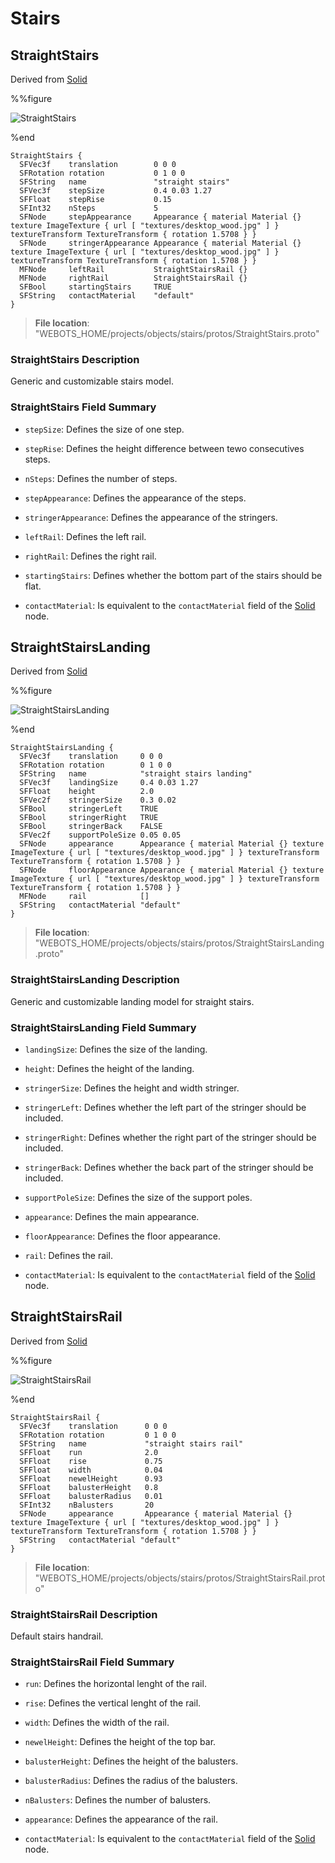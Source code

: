 # Stairs

## StraightStairs

Derived from [Solid](../reference/solid.md)

%%figure

![StraightStairs](images/objects/stairs/StraightStairs/model.png)

%end

```
StraightStairs {
  SFVec3f    translation        0 0 0
  SFRotation rotation           0 1 0 0
  SFString   name               "straight stairs"
  SFVec3f    stepSize           0.4 0.03 1.27                                                                                                                                           
  SFFloat    stepRise           0.15                                                                                                                                                    
  SFInt32    nSteps             5                                                                                                                                                       
  SFNode     stepAppearance     Appearance { material Material {} texture ImageTexture { url [ "textures/desktop_wood.jpg" ] } textureTransform TextureTransform { rotation 1.5708 } }  
  SFNode     stringerAppearance Appearance { material Material {} texture ImageTexture { url [ "textures/desktop_wood.jpg" ] } textureTransform TextureTransform { rotation 1.5708 } }  
  MFNode     leftRail           StraightStairsRail {}                                                                                                                                   
  MFNode     rightRail          StraightStairsRail {}                                                                                                                                   
  SFBool     startingStairs     TRUE                                                                                                                                                    
  SFString   contactMaterial    "default"                                                                                                                                               
}
```

> **File location**: "WEBOTS\_HOME/projects/objects/stairs/protos/StraightStairs.proto"

### StraightStairs Description

Generic and customizable stairs model.

### StraightStairs Field Summary

- `stepSize`: Defines the size of one step.

- `stepRise`: Defines the height difference between tewo consecutives steps.

- `nSteps`: Defines the number of steps.

- `stepAppearance`: Defines the appearance of the steps.

- `stringerAppearance`: Defines the appearance of the stringers.

- `leftRail`: Defines the left rail.

- `rightRail`: Defines the right rail.

- `startingStairs`: Defines whether the bottom part of the stairs should be flat.

- `contactMaterial`: Is equivalent to the `contactMaterial` field of the [Solid](../reference/solid.md) node.

## StraightStairsLanding

Derived from [Solid](../reference/solid.md)

%%figure

![StraightStairsLanding](images/objects/stairs/StraightStairsLanding/model.png)

%end

```
StraightStairsLanding {
  SFVec3f    translation     0 0 0
  SFRotation rotation        0 1 0 0
  SFString   name            "straight stairs landing"
  SFVec3f    landingSize     0.4 0.03 1.27                                                                                                                                           
  SFFloat    height          2.0                                                                                                                                                     
  SFVec2f    stringerSize    0.3 0.02                                                                                                                                                
  SFBool     stringerLeft    TRUE                                                                                                                                                    
  SFBool     stringerRight   TRUE                                                                                                                                                    
  SFBool     stringerBack    FALSE                                                                                                                                                   
  SFVec2f    supportPoleSize 0.05 0.05                                                                                                                                               
  SFNode     appearance      Appearance { material Material {} texture ImageTexture { url [ "textures/desktop_wood.jpg" ] } textureTransform TextureTransform { rotation 1.5708 } }  
  SFNode     floorAppearance Appearance { material Material {} texture ImageTexture { url [ "textures/desktop_wood.jpg" ] } textureTransform TextureTransform { rotation 1.5708 } }  
  MFNode     rail            []                                                                                                                                                      
  SFString   contactMaterial "default"                                                                                                                                               
}
```

> **File location**: "WEBOTS\_HOME/projects/objects/stairs/protos/StraightStairsLanding.proto"

### StraightStairsLanding Description

Generic and customizable landing model for straight stairs.

### StraightStairsLanding Field Summary

- `landingSize`: Defines the size of the landing.

- `height`: Defines the height of the landing.

- `stringerSize`: Defines the height and width stringer.

- `stringerLeft`: Defines whether the left part of the stringer should be included.

- `stringerRight`: Defines whether the right part of the stringer should be included.

- `stringerBack`: Defines whether the back part of the stringer should be included.

- `supportPoleSize`: Defines the size of the support poles.

- `appearance`: Defines the main appearance.

- `floorAppearance`: Defines the floor appearance.

- `rail`: Defines the rail.

- `contactMaterial`: Is equivalent to the `contactMaterial` field of the [Solid](../reference/solid.md) node.

## StraightStairsRail

Derived from [Solid](../reference/solid.md)

%%figure

![StraightStairsRail](images/objects/stairs/StraightStairsRail/model.png)

%end

```
StraightStairsRail {
  SFVec3f    translation      0 0 0
  SFRotation rotation         0 1 0 0
  SFString   name             "straight stairs rail"
  SFFloat    run              2.0                                                                                                                                                     
  SFFloat    rise             0.75                                                                                                                                                    
  SFFloat    width            0.04                                                                                                                                                    
  SFFloat    newelHeight      0.93                                                                                                                                                    
  SFFloat    balusterHeight   0.8                                                                                                                                                     
  SFFloat    balusterRadius   0.01                                                                                                                                                    
  SFInt32    nBalusters       20                                                                                                                                                      
  SFNode     appearance       Appearance { material Material {} texture ImageTexture { url [ "textures/desktop_wood.jpg" ] } textureTransform TextureTransform { rotation 1.5708 } }  
  SFString   contactMaterial "default"                                                                                                                                                
}
```

> **File location**: "WEBOTS\_HOME/projects/objects/stairs/protos/StraightStairsRail.proto"

### StraightStairsRail Description

Default stairs handrail.

### StraightStairsRail Field Summary

- `run`: Defines the horizontal lenght of the rail.

- `rise`: Defines the vertical lenght of the rail.

- `width`: Defines the width of the rail.

- `newelHeight`: Defines the height of the top bar.

- `balusterHeight`: Defines the height of the balusters.

- `balusterRadius`: Defines the radius of the balusters.

- `nBalusters`: Defines the number of balusters.

- `appearance`: Defines the appearance of the rail.

- `contactMaterial`: Is equivalent to the `contactMaterial` field of the [Solid](../reference/solid.md) node.

